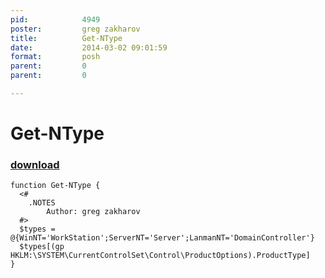 ```yaml
---
pid:            4949
poster:         greg zakharov
title:          Get-NType
date:           2014-03-02 09:01:59
format:         posh
parent:         0
parent:         0

---
```


# Get-NType

### [download](4949.ps1)



```posh
function Get-NType {
  <#
    .NOTES
        Author: greg zakharov
  #>
  $types = @{WinNT='WorkStation';ServerNT='Server';LanmanNT='DomainController'}
  $types[(gp HKLM:\SYSTEM\CurrentControlSet\Control\ProductOptions).ProductType]
}
```
